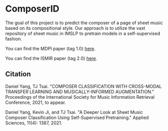 # ComposerID

The goal of this project is to predict the composer of a page of sheet music based on its compositional style.  Our approach is to utilize the vast repository of sheet music in IMSLP to pretrain models in a self-supervised fashion.

You can find the MDPI paper (tag 1.0) [here](https://www.mdpi.com/2076-3417/11/4/1387).

You can find the ISMIR paper (tag 2.0) [here](http://pages.hmc.edu/ttsai/assets/ImprovedComposerID_ismir2021.pdf).

## Citation

Daniel Yang, TJ Tsai. "COMPOSER CLASSIFICATION WITH CROSS-MODAL TRANSFER LEARNING AND MUSICALLY-INFORMED AUGMENTATION." Proceedings of the International Society for Music Information Retrieval Conference, 2021, to appear.


Daniel Yang, Kevin Ji, and TJ Tsai.  "A Deeper Look at Sheet Music Composer Classification Using Self-Supervised Pretraining."  Applied Sciences, 11(4): 1387, 2021.


